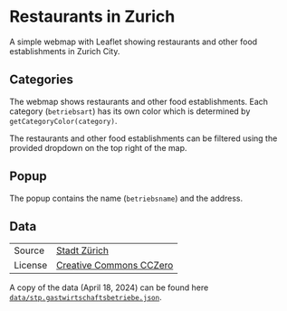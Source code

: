 # Restaurants in Zurich

A simple webmap with Leaflet showing restaurants and other food establishments in Zurich City.

## Categories

The webmap shows restaurants and other food establishments. Each category (`betriebsart`) has its own color which is determined by `getCategoryColor(category)`.

The restaurants and other food establishments can be filtered using the provided dropdown on the top right of the map.

## Popup

The popup contains the name (`betriebsname`) and the address.

## Data
| | |
|----|---|
| Source | [Stadt Zürich](https://data.stadt-zuerich.ch/dataset/geo_gastwirtschaftsbetriebe) |
| License | [Creative Commons CCZero](http://opendefinition.org/licenses/cc-zero/) |

A copy of the data (April 18, 2024) can be found here [`data/stp.gastwirtschaftsbetriebe.json`](/data/stp.gastwirtschaftsbetriebe.json).